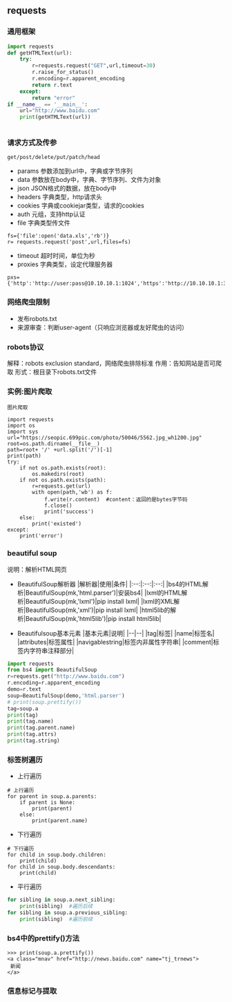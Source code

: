 ## requests
### 通用框架
```python
import requests
def getHTMLText(url):
    try:
        r=requests.request("GET",url,timeout=30)
        r.raise_for_status()
        r.encoding=r.apparent_encoding
        return r.text
    except:
        return "error"
if __name__ == '__main__':
    url="http://www.baidu.com"
    print(getHTMLText(url))
    
```
### 请求方式及传参
`get/post/delete/put/patch/head`
* params 参数添加到url中，字典或字节序列
* data 参数放在body中，字典、字节序列、文件为对象
* json JSON格式的数据，放在body中
* headers 字典类型，http请求头
* cookies 字典或cookiejar类型，请求的cookies
* auth 元组，支持http认证
* file 字典类型传文件
```
fs={'file':open('data.xls','rb')}
r= requests.request('post',url,files=fs)
```
* timeout 超时时间，单位为秒
* proxies 字典类型，设定代理服务器
```
pxs={'http':'http://user:pass@10.10.10.1:1024','https':'http://10.10.10.1:3214'}
```

### 网络爬虫限制
* 发布robots.txt
* 来源审查：判断user-agent（只响应浏览器或友好爬虫的访问）

### robots协议
解释：robots exclusion standard，网络爬虫排除标准
作用：告知网站是否可爬取
形式：根目录下robots.txt文件

### 实例:图片爬取
`图片爬取`

```
import requests
import os
import sys
url="https://seopic.699pic.com/photo/50046/5562.jpg_wh1200.jpg"
root=os.path.dirname(__file__)
path=root+ '/' +url.split('/')[-1]
print(path)
try:
    if not os.path.exists(root):
        os.makedirs(root)
    if not os.path.exists(path):
        r=requests.get(url)
        with open(path,'wb') as f:
            f.write(r.content)  #content：返回的是bytes字节码
            f.close()
            print('success')
    else:
        print('existed')
except:
    print('error')
```

### beautiful soup
说明：解析HTML网页
* BeautifulSoup解析器
|解析器|使用|条件|
|:--:|:--:|:--:|
|bs4的HTML解析|BeautifulSoup(mk,'html.parser')|安装bs4|
|lxml的HTML解析|BeautifulSoup(mk,'lxml')|pip install lxml|
|lxml的XML解析|BeautifulSoup(mk,'xml')|pip install lxml|
|html5lib的解析|BeautifulSoup(mk,'html5lib')|pip install html5lib|

* Beautifulsoup基本元素
|基本元素|说明|
|--|--|
|tag|标签|
|name|标签名|
|attributes|标签属性|
|navigablestring|标签内非属性字符串|
|comment|标签内字符串注释部分|

```python
import requests
from bs4 import BeautifulSoup
r=requests.get("http://www.baidu.com")
r.encoding=r.apparent_encoding
demo=r.text
soup=BeautifulSoup(demo,'html.parser')
# print(soup.prettify())
tag=soup.a
print(tag)
print(tag.name)
print(tag.parent.name)
print(tag.attrs)
print(tag.string)
```

### 标签树遍历
* 上行遍历
```
# 上行遍历
for parent in soup.a.parents:
    if parent is None:
        print(parent)
    else:
        print(parent.name)
```
* 下行遍历
```
# 下行遍历
for child in soup.body.children:
    print(child)
for child in soup.body.descendants:
    print(child)
```
* 平行遍历
```python
for sibling in soup.a.next_sibling:
	print(sibling)	#遍历后续
for sibling in soup.a.previous_sibling:
	print(sibling)	#遍历前续
```

### bs4中的prettify()方法
```
>>> print(soup.a.prettify())
<a class="mnav" href="http://news.baidu.com" name="tj_trnews">
 新闻
</a>
```

### 信息标记与提取
